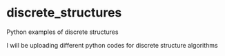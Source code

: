 # discrete_structures
Python examples of discrete structures

I will be uploading different python codes for discrete structure algorithms

